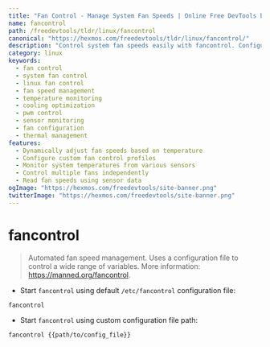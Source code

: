 ```yaml
---
title: "Fan Control - Manage System Fan Speeds | Online Free DevTools by Hexmos"
name: fancontrol
path: /freedevtools/tldr/linux/fancontrol
canonical: "https://hexmos.com/freedevtools/tldr/linux/fancontrol/"
description: "Control system fan speeds easily with fancontrol. Configure fan behavior, monitor temperatures, and optimize cooling performance. Free online tool, no registration required."
category: linux
keywords:
  - fan control
  - system fan control
  - linux fan control
  - fan speed management
  - temperature monitoring
  - cooling optimization
  - pwm control
  - sensor monitoring
  - fan configuration
  - thermal management
features:
  - Dynamically adjust fan speeds based on temperature
  - Configure custom fan control profiles
  - Monitor system temperatures from various sensors
  - Control multiple fans independently
  - Read fan speeds using sensor data
ogImage: "https://hexmos.com/freedevtools/site-banner.png"
twitterImage: "https://hexmos.com/freedevtools/site-banner.png"
---
```


# fancontrol

> Automated fan speed management.
> Uses a configuration file to control a wide range of variables.
> More information: <https://manned.org/fancontrol>.

- Start `fancontrol` using default `/etc/fancontrol` configuration file:

`fancontrol`

- Start `fancontrol` using custom configuration file path:

`fancontrol {{path/to/config_file}}`
